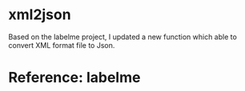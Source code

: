 # xml2json
Based on the labelme project, I updated a new function which able to convert XML format file to Json.
# Reference: labelme
